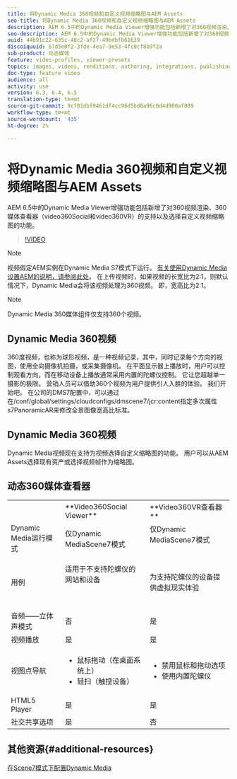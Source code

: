 ```yaml
---
title: 将Dynamic Media 360视频和自定义视频缩略图与AEM Assets
seo-title: 将Dynamic Media 360视频和自定义视频缩略图与AEM Assets
description: AEM 6.5中的Dynamic Media Viewer增强功能包括新增了对360视频渲染、360媒体查看器（video360Social和video360VR）的支持以及选择自定义视频缩略图的功能。
seo-description: AEM 6.5中的Dynamic Media Viewer增强功能包括新增了对360视频渲染、360媒体查看器（video360Social和video360VR）的支持以及选择自定义视频缩略图的功能。
uuid: 44b91c22-635c-48c2-af27-49bdbfb61639
discoiquuid: 67d5e0f2-3fde-4ea7-9e53-4fc0cf8b9f2a
sub-product: 动态媒体
feature: video-profiles, viewer-presets
topics: images, videos, renditions, authoring, integrations, publishing, metadata
doc-type: feature video
audience: all
activity: use
version: 6.3, 6.4, 6.5
translation-type: tm+mt
source-git-commit: 9cf01dbf9461df4cc96d5bd0a96c0d4d900af089
workflow-type: tm+mt
source-wordcount: '435'
ht-degree: 2%

---
```



# 将Dynamic Media 360视频和自定义视频缩略图与AEM Assets

AEM 6.5中的Dynamic Media Viewer增强功能包括新增了对360视频渲染、360媒体查看器（video360Social和video360VR）的支持以及选择自定义视频缩略图的功能。

>[!VIDEO](https://video.tv.adobe.com/v/26391?quality=9&learn=on)

>[!NOTE]
>
>视频假定AEM实例在Dynamic Media S7模式下运行。  [有关使用Dynamic Media设置AEM的说明，请参阅此处](https://helpx.adobe.com/experience-manager/6-3/assets/using/config-dynamic-fp-14410.html)。 在上传视频时，如果视频的长宽比为2:1，则默认情况下，Dynamic Media会将该视频处理为360视频。 即，宽高比为2:1。

>[!NOTE]
>
>Dynamic Media 360媒体组件仅支持360个视频。

## Dynamic Media 360视频

360度视频，也称为球形视频，是一种视频记录，其中，同时记录每个方向的视图，使用全向摄像机拍摄，或采集摄像机。 在平面显示器上播放时，用户可以控制观看方向，而在移动设备上播放通常采用内置的陀螺仪控制。  它让您超越单一摄影的极限。 营销人员可以借助360个视频为用户提供引人入胜的体验。  我们开始吧。 在公司的DMS7配置中，可以通过在/conf/global/settings/cloudconfigs/dmscene7/jcr:content指定多次属性s7PanoramicAR来修改全景图像宽高比标准。

## Dynamic Media 360视频

Dynamic Media视频现在支持为视频选择自定义缩略图的功能。 用户可以从AEM Assets选择现有资产或选择视频帧作为缩略图。

## 动态360媒体查看器

<table> 
 <tbody>
   <tr>
      <td> </td>
      <td>**Video360Social Viewer**</td>
      <td>**Video360VR查看器**</td>
   </tr>
   <tr>
      <td>Dynamic Media运行模式</td>
      <td>仅Dynamic MediaScene7模式</td>
      <td>仅Dynamic MediaScene7模式<br>
         <br>
      </td>
   </tr>
   <tr>
      <td>用例</td>
      <td>
         <p>适用于不支持陀螺仪的网站和设备</p>
         <p> </p>
      </td>
      <td>
         <p>为支持陀螺仪的设备提供虚拟现实体验 </p>
      </td>
   </tr>
   <tr>
      <td>音频——立体声模式</td>
      <td>否</td>
      <td>是</td>
   </tr>
   <tr>
      <td>视频播放</td>
      <td>是</td>
      <td>是</td>
   </tr>
   <tr>
      <td>视图点导航</td>
      <td>
         <ul>
            <li>鼠标拖动（在桌面系统上）</li>
            <li>轻扫（触控设备）</li>
         </ul>
      </td>
      <td>
         <ul>
            <li>禁用鼠标和拖动选项</li>
            <li>使用内置陀螺仪</li>
         </ul>
      </td>
   </tr>
   <tr>
      <td>HTML5 Player</td>
      <td>是</td>
      <td>是</td>
   </tr>
   <tr>
      <td>社交共享选项</td>
      <td>是</td>
      <td>否</td>
   </tr>
</tbody>
</table>

## 其他资源{#additional-resources}

[在Scene7模式下配置Dynamic Media](https://helpx.adobe.com/experience-manager/6-5/assets/using/config-dms7.html)
